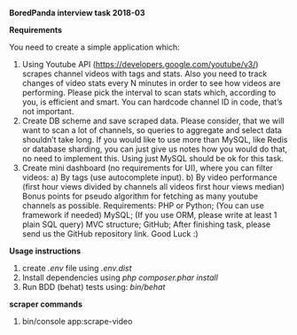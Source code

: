 **BoredPanda interview task 2018-03**

**Requirements**

You need to create a simple application which:
1. Using Youtube API (https://developers.google.com/youtube/v3/) scrapes channel
videos with tags and stats. Also you need to track changes of video stats every N
minutes in order to see how videos are performing. Please pick the interval to scan stats
which, according to you, is efficient and smart. You can hardcode channel ID in code,
that’s not important.
2. Create DB scheme and save scraped data. Please consider, that we will want to scan a
lot of channels, so queries to aggregate and select data shouldn’t take long. If you would
like to use more than MySQL, like Redis or database sharding, you can just give us notes
how you would do that, no need to implement this. Using just MySQL should be ok for
this task.
3. Create mini dashboard (no requirements for UI), where you can filter videos:
a) By tags (use autocomplete input).
b) By video performance (first hour views divided by channels all videos first hour
views median)
Bonus points for pseudo algorithm for fetching as many youtube channels as possible.
Requirements:
PHP or Python; (You can use framework if needed)
MySQL; (If you use ORM, please write at least 1 plain SQL query)
MVC structure;
GitHub;
After finishing task, please send us the GitHub repository link.
Good Luck :)

**Usage instructions**
1. create _.env_ file using _.env.dist_
2. Install dependencies using _php composer.phar install_
3. Run BDD (behat) tests using: _bin/behat_ 

**scraper commands**
1. bin/console app:scrape-video

